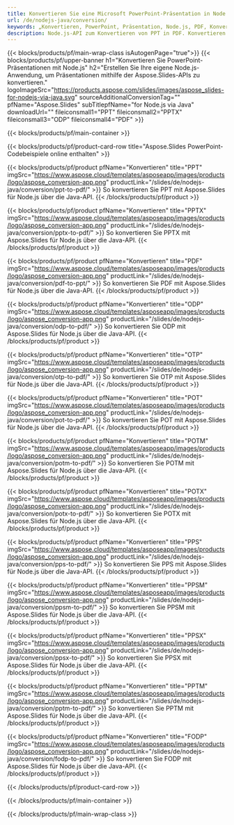 ```yaml
---
title: Konvertieren Sie eine Microsoft PowerPoint-Präsentation in Node.js
url: /de/nodejs-java/conversion/
keywords: „Konvertieren, PowerPoint, Präsentation, Node.js, PDF, Konvertieren in PDF, PPT in PDF“
description: Node.js-API zum Konvertieren von PPT in PDF. Konvertieren Sie Präsentationen in JPG, PNG und andere Formate in Node.js.
---
```



{{< blocks/products/pf/main-wrap-class isAutogenPage="true">}}
{{< blocks/products/pf/upper-banner h1="Konvertieren Sie PowerPoint-Präsentationen mit Node.js" h2="Erstellen Sie Ihre eigene Node.js-Anwendung, um Präsentationen mithilfe der Aspose.Slides-APIs zu konvertieren." logoImageSrc="https://products.aspose.com/slides/images/aspose_slides-for-nodejs-via-java.svg" sourceAdditionalConversionTag="" pfName="Aspose.Slides" subTitlepfName="for Node.js via Java" downloadUrl="" fileiconsmall1="PPT" fileiconsmall2="PPTX" fileiconsmall3="ODP" fileiconsmall4="PDF" >}}

{{< blocks/products/pf/main-container >}}

{{< blocks/products/pf/product-card-row title="Aspose.Slides PowerPoint-Codebeispiele online enthalten" >}}

{{< blocks/products/pf/product pfName="Konvertieren" title="PPT" imgSrc="https://www.aspose.cloud/templates/asposeapp/images/products/logo/aspose_conversion-app.png" productLink="/slides/de/nodejs-java/conversion/ppt-to-pdf/" >}}
So konvertieren Sie PPT mit Aspose.Slides für Node.js über die Java-API.
{{< /blocks/products/pf/product >}}

{{< blocks/products/pf/product pfName="Konvertieren" title="PPTX" imgSrc="https://www.aspose.cloud/templates/asposeapp/images/products/logo/aspose_conversion-app.png" productLink="/slides/de/nodejs-java/conversion/pptx-to-pdf/" >}}
So konvertieren Sie PPTX mit Aspose.Slides für Node.js über die Java-API.
{{< /blocks/products/pf/product >}}

{{< blocks/products/pf/product pfName="Konvertieren" title="PDF" imgSrc="https://www.aspose.cloud/templates/asposeapp/images/products/logo/aspose_conversion-app.png" productLink="/slides/de/nodejs-java/conversion/pdf-to-ppt/" >}}
So konvertieren Sie PDF mit Aspose.Slides für Node.js über die Java-API.
{{< /blocks/products/pf/product >}}

{{< blocks/products/pf/product pfName="Konvertieren" title="ODP" imgSrc="https://www.aspose.cloud/templates/asposeapp/images/products/logo/aspose_conversion-app.png" productLink="/slides/de/nodejs-java/conversion/odp-to-pdf/" >}}
So konvertieren Sie ODP mit Aspose.Slides für Node.js über die Java-API.
{{< /blocks/products/pf/product >}}

{{< blocks/products/pf/product pfName="Konvertieren" title="OTP" imgSrc="https://www.aspose.cloud/templates/asposeapp/images/products/logo/aspose_conversion-app.png" productLink="/slides/de/nodejs-java/conversion/otp-to-pdf/" >}}
So konvertieren Sie OTP mit Aspose.Slides für Node.js über die Java-API.
{{< /blocks/products/pf/product >}}

{{< blocks/products/pf/product pfName="Konvertieren" title="POT" imgSrc="https://www.aspose.cloud/templates/asposeapp/images/products/logo/aspose_conversion-app.png" productLink="/slides/de/nodejs-java/conversion/pot-to-pdf/" >}}
So konvertieren Sie POT mit Aspose.Slides für Node.js über die Java-API.
{{< /blocks/products/pf/product >}}

{{< blocks/products/pf/product pfName="Konvertieren" title="POTM" imgSrc="https://www.aspose.cloud/templates/asposeapp/images/products/logo/aspose_conversion-app.png" productLink="/slides/de/nodejs-java/conversion/potm-to-pdf/" >}}
So konvertieren Sie POTM mit Aspose.Slides für Node.js über die Java-API.
{{< /blocks/products/pf/product >}}

{{< blocks/products/pf/product pfName="Konvertieren" title="POTX" imgSrc="https://www.aspose.cloud/templates/asposeapp/images/products/logo/aspose_conversion-app.png" productLink="/slides/de/nodejs-java/conversion/potx-to-pdf/" >}}
So konvertieren Sie POTX mit Aspose.Slides für Node.js über die Java-API.
{{< /blocks/products/pf/product >}}

{{< blocks/products/pf/product pfName="Konvertieren" title="PPS" imgSrc="https://www.aspose.cloud/templates/asposeapp/images/products/logo/aspose_conversion-app.png" productLink="/slides/de/nodejs-java/conversion/pps-to-pdf/" >}}
So konvertieren Sie PPS mit Aspose.Slides für Node.js über die Java-API.
{{< /blocks/products/pf/product >}}

{{< blocks/products/pf/product pfName="Konvertieren" title="PPSM" imgSrc="https://www.aspose.cloud/templates/asposeapp/images/products/logo/aspose_conversion-app.png" productLink="/slides/de/nodejs-java/conversion/ppsm-to-pdf/" >}}
So konvertieren Sie PPSM mit Aspose.Slides für Node.js über die Java-API.
{{< /blocks/products/pf/product >}}

{{< blocks/products/pf/product pfName="Konvertieren" title="PPSX" imgSrc="https://www.aspose.cloud/templates/asposeapp/images/products/logo/aspose_conversion-app.png" productLink="/slides/de/nodejs-java/conversion/ppsx-to-pdf/" >}}
So konvertieren Sie PPSX mit Aspose.Slides für Node.js über die Java-API.
{{< /blocks/products/pf/product >}}

{{< blocks/products/pf/product pfName="Konvertieren" title="PPTM" imgSrc="https://www.aspose.cloud/templates/asposeapp/images/products/logo/aspose_conversion-app.png" productLink="/slides/de/nodejs-java/conversion/pptm-to-pdf/" >}}
So konvertieren Sie PPTM mit Aspose.Slides für Node.js über die Java-API.
{{< /blocks/products/pf/product >}}

{{< blocks/products/pf/product pfName="Konvertieren" title="FODP" imgSrc="https://www.aspose.cloud/templates/asposeapp/images/products/logo/aspose_conversion-app.png" productLink="/slides/de/nodejs-java/conversion/fodp-to-pdf/" >}}
So konvertieren Sie FODP mit Aspose.Slides für Node.js über die Java-API.
{{< /blocks/products/pf/product >}}



{{< /blocks/products/pf/product-card-row >}}

{{< /blocks/products/pf/main-container >}}
    
{{< /blocks/products/pf/main-wrap-class >}}